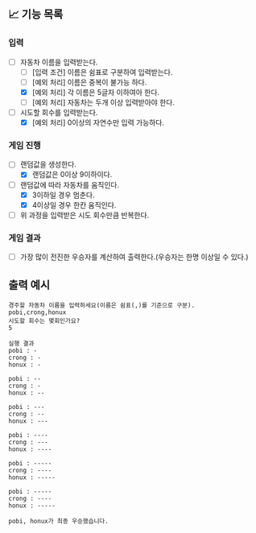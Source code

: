 ## 📈 기능 목록

### 입력

- [ ] 자동차 이름을 입력받는다.
  - [ ] [입력 조건] 이름은 쉼표로 구분하여 입력받는다.
  - [ ] [예외 처리] 이름은 중복이 불가능 하다.
  - [x] [예외 처리] 각 이름은 5글자 이하여아 한다.
  - [ ] [예외 처리] 자동차는 두개 이상 입력받아야 한다.

- [ ] 시도할 회수를 입력받는다.
  - [x] [예외 처리] 0이상의 자연수만 입력 가능하다.

### 게임 진행

- [ ] 랜덤값을 생성한다.
  - [x] 랜덤값은 0이상 9이하이다.

- [ ] 랜덤값에 따라 자동차를 움직인다.
  - [x] 3이하일 경우 멈춘다.
  - [x] 4이상일 경우 한칸 움직인다.

- [ ] 위 과정을 입력받은 시도 회수만큼 반복한다.

### 게임 결과

- [ ] 가장 많이 전진한 우승자를 계산하여 출력한다.(우승자는 한명 이상일 수 있다.)

## 출력 예시

```
경주할 자동차 이름을 입력하세요(이름은 쉼표(,)를 기준으로 구분).
pobi,crong,honux
시도할 회수는 몇회인가요?
5

실행 결과
pobi : -
crong : -
honux : -

pobi : --
crong : -
honux : --

pobi : ---
crong : --
honux : ---

pobi : ----
crong : ---
honux : ----

pobi : -----
crong : ----
honux : -----

pobi : -----
crong : ----
honux : -----

pobi, honux가 최종 우승했습니다.
```
